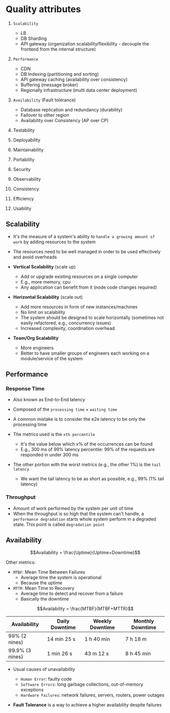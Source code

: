 # Quality attributes

1. `Scalability`
    - LB
    - DB Sharding
    - API gateway (organization scalability/flexibility - decouple the frontend from the internal structure)

1. `Performance`
    - CDN
    - DB Indexing (partitioning and sorting)
    - API gateway caching (availability over consistency)
    - Buffering (message broker)
    - Regionally infrastructure (multi data center deployment)

1. `Availability` (Fault tolerance)
    - Database replication and redundancy (durability)
    - Failover to other region
    - Availability over Consistency (AP over CP)

1. Testability
1. Deployability
1. Maintainability
1. Portability
1. Security
1. Observability
1. Consistency
1. Efficiency
1. Usability

## Scalability

- It's the measure of a system's ability to `handle a growing amount of work` by adding resources to the system
- The resources need to be well managed in order to be used effectively and avoid overheads

- **Vertical Scalability** (scale up)
  - Add or upgrade existing resources on a single computer
  - E.g., more memory, cpu
  - Any application can benefit from it (node code changes required)
- **Horizontal Scalability** (scale out)
  - Add more resources in form of new instances/machines
  - No limit on scalability
  - The system should be designed to scale horizontally (sometimes not easily refactored, e.g., concurrency issues)
  - Increased complexity, coordination overhead
- **Team/Org Scalability**
  - More engineers
  - Better to have smaller groups of engineers each working on a module/service of the system

## Performance

### Response Time

- Also known as End-to-End latency
- Composed of the `processing time` + `waiting time`
- A common mistake is to consider the e2e latency to be only the processing time

- The metrics used is the `xth percentile`
  - It's the value below which x% of the occurrences can be found
  - E.g., 300 ms of 99% latency percentile: 99% of the requests are responded in under 300 ms
- The other portion with the worst metrics (e.g., the other 1%) is the `tail latency`
  - We want the tail latency to be as short as possible, e.g., 99% (1% tail latency)

### Throughput

- Amount of work performed by the system per unit of time
- When the throughput is so high that the system can't handle, a `performance degradation` starts whole system perform in a degraded state. This point is called `degradation point`

## Availability

$$Availability = \frac{Uptime}{Uptime+Downtime}$$

Other metrics:

- `MTBF`: Mean Time Between Failures
  - Average time the system is operational
  - Because the uptime
- `MTTR`: Mean Time to Recovery
  - Average time to detect and recover from a failure
  - Basically the downtime

$$Availability = \frac{MTBF}{MTBF+MTTR}$$

| Availability    | Daily Downtime | Weekly Downtime | Monthly Downtime |
| -               | -              | -               | -                |
| 99%  (2 nines)  | 14 min 25 s    | 1 h 40 min      | 7 h 18 m         |
| 99.9% (3 nines) | 1 min 26 s     | 43 m 12 s       | 8 h 45 min       |

- Usual causes of unavailability
  - `Human Error`: faulty code
  - `Software Errors`: long garbage collections, out-of-memory exceptions
  - `Hardware Failures`: network failures, servers, routers, power outages

- **Fault Tolerance** is a way to achieve a higher availability despite failures
